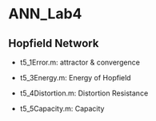 ANN_Lab4
=======
Hopfield Network
--------------

* t5_1Error.m: attractor & convergence

* t5_3Energy.m: Energy of Hopfield

* t5_4Distortion.m: Distortion Resistance

* t5_5Capacity.m: Capacity
